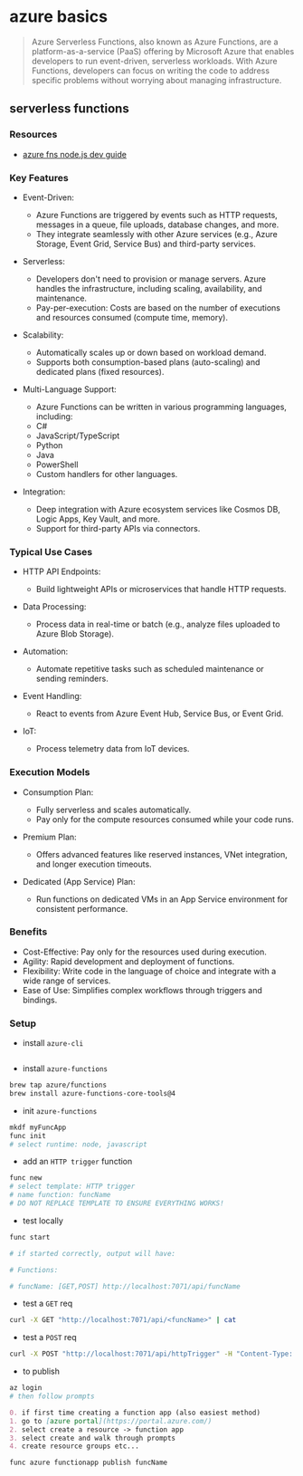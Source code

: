 # azure basics

> Azure Serverless Functions, also known as Azure Functions, are a platform-as-a-service (PaaS) offering by Microsoft Azure that enables developers to run event-driven, serverless workloads. With Azure Functions, developers can focus on writing the code to address specific problems without worrying about managing infrastructure.

## serverless functions

### Resources

* [azure fns node.js dev guide](https://learn.microsoft.com/en-us/azure/azure-functions/functions-reference-node?tabs=javascript%2Cwindows%2Cazure-cli&pivots=nodejs-model-v4)

### Key Features

* Event-Driven:
  * Azure Functions are triggered by events such as HTTP requests, messages in a queue, file uploads, database changes, and more.
  * They integrate seamlessly with other Azure services (e.g., Azure Storage, Event Grid, Service Bus) and third-party services.

* Serverless:
  * Developers don't need to provision or manage servers. Azure handles the infrastructure, including scaling, availability, and maintenance.
  * Pay-per-execution: Costs are based on the number of executions and resources consumed (compute time, memory).

* Scalability:
  * Automatically scales up or down based on workload demand.
  * Supports both consumption-based plans (auto-scaling) and dedicated plans (fixed resources).

* Multi-Language Support:
  * Azure Functions can be written in various programming languages, including:
  * C#
  * JavaScript/TypeScript
  * Python
  * Java
  * PowerShell
  * Custom handlers for other languages.

* Integration:
  * Deep integration with Azure ecosystem services like Cosmos DB, Logic Apps, Key Vault, and more.
  * Support for third-party APIs via connectors.

### Typical Use Cases

* HTTP API Endpoints:
  * Build lightweight APIs or microservices that handle HTTP requests.

* Data Processing:
  * Process data in real-time or batch (e.g., analyze files uploaded to Azure Blob Storage).

* Automation:
  * Automate repetitive tasks such as scheduled maintenance or sending reminders.

* Event Handling:
  * React to events from Azure Event Hub, Service Bus, or Event Grid.

* IoT:
  * Process telemetry data from IoT devices.

### Execution Models

* Consumption Plan:
  * Fully serverless and scales automatically.
  * Pay only for the compute resources consumed while your code runs.

* Premium Plan:
  * Offers advanced features like reserved instances, VNet integration, and longer execution timeouts.

* Dedicated (App Service) Plan:
  * Run functions on dedicated VMs in an App Service environment for consistent performance.

### Benefits

* Cost-Effective: Pay only for the resources used during execution.
* Agility: Rapid development and deployment of functions.
* Flexibility: Write code in the language of choice and integrate with a wide range of services.
* Ease of Use: Simplifies complex workflows through triggers and bindings.

### Setup

* install `azure-cli`

```sh

```

* install `azure-functions`

```sh
brew tap azure/functions
brew install azure-functions-core-tools@4
```

* init `azure-functions`

```sh
mkdf myFuncApp
func init
# select runtime: node, javascript
```

* add an `HTTP trigger` function

```sh
func new
# select template: HTTP trigger
# name function: funcName
# DO NOT REPLACE TEMPLATE TO ENSURE EVERYTHING WORKS!
```

* test locally

```sh
func start

# if started correctly, output will have:

# Functions:

# funcName: [GET,POST] http://localhost:7071/api/funcName
```

* test a `GET` req

```sh
curl -X GET "http://localhost:7071/api/<funcName>" | cat
```

* test a `POST` req

```sh
curl -X POST "http://localhost:7071/api/httpTrigger" -H "Content-Type: application/json" -d '{"name": "Ankit"}' | cat
```

* to publish

```sh
az login
# then follow prompts
```

```md
0. if first time creating a function app (also easiest method)
1. go to [azure portal](https://portal.azure.com/)
2. select create a resource -> function app
3. select create and walk through prompts
4. create resource groups etc...
```

```sh
func azure functionapp publish funcName
```
